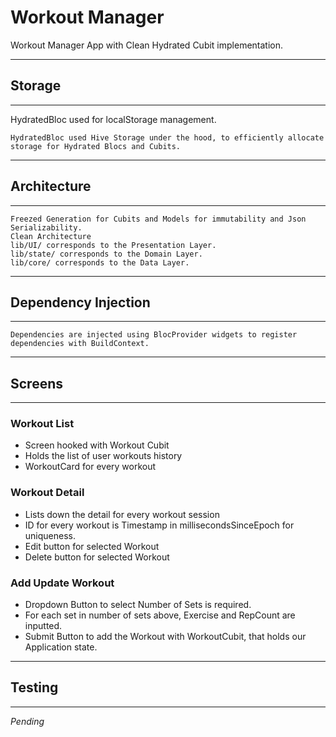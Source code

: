 # Workout Manager

Workout Manager App with Clean Hydrated Cubit implementation. 

---------
## Storage
---------
HydratedBloc used for localStorage management. 

    HydratedBloc used Hive Storage under the hood, to efficiently allocate storage for Hydrated Blocs and Cubits. 


----------
## Architecture 
----------

 
    Freezed Generation for Cubits and Models for immutability and Json Serializability.
    Clean Architecture
    lib/UI/ corresponds to the Presentation Layer.
    lib/state/ corresponds to the Domain Layer.
    lib/core/ corresponds to the Data Layer. 



---------
## Dependency Injection 
---------
    Dependencies are injected using BlocProvider widgets to register dependencies with BuildContext.



---------
## Screens
---------

### Workout List
- Screen hooked with Workout Cubit
- Holds the list of user workouts history
- WorkoutCard for every workout


### Workout Detail 
- Lists down the detail for every workout session
- ID for every workout is Timestamp in millisecondsSinceEpoch for uniqueness. 
- Edit button for selected Workout
- Delete button for selected Workout

### Add Update Workout 
- Dropdown Button to select Number of Sets is required.
- For each set in number of sets above, Exercise and RepCount are inputted.
- Submit Button to add the Workout with WorkoutCubit, that holds our Application state.

-----------------
## Testing 
--------
*Pending*



